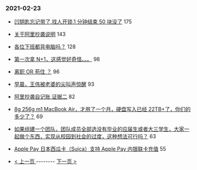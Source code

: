 ### 2021-02-23 
- [[!]钥匙忘记带了,找人开锁,1 分钟结束 50 块没了](https://www.v2ex.com/t/755234) 175
- [关于阿里抄袭说明](https://www.v2ex.com/t/755379) 143
- [各位下班都背电脑吗？](https://www.v2ex.com/t/755308) 128
- [第一次拿 N+1，这感觉好奇怪。。。](https://www.v2ex.com/t/755313) 98
- [离职 OR 苟住 ？](https://www.v2ex.com/t/755376) 96
- [早晨，王伟被老婆的尖叫声惊醒](https://www.v2ex.com/t/755305) 93
- [阿里抄袭自记账,证据二](https://www.v2ex.com/t/755348) 82
- [8g 256g m1 MacBook Air，才用了一个月，硬盘写入已经 22TB+了，你们的多少了？](https://www.v2ex.com/t/755498) 69
- [如果组建一个团队，团队成员全部选没有毕业的应届生或者大三学生，大家一起做个东西，实现从校园到社会的过度，这种想法可行吗？](https://www.v2ex.com/t/755317) 63
- [Apple Pay 日本西瓜卡（Suica）支持 Apple Pay 内银联卡充值](https://www.v2ex.com/t/755227) 55 

- [ < 上一页 ](https://github.com/able8/v2ex-hot-record/blob/master/2021-02-22.md) -------- [ 下一页 > ](https://github.com/able8/v2ex-hot-record/blob/master/2021-02-24.md)